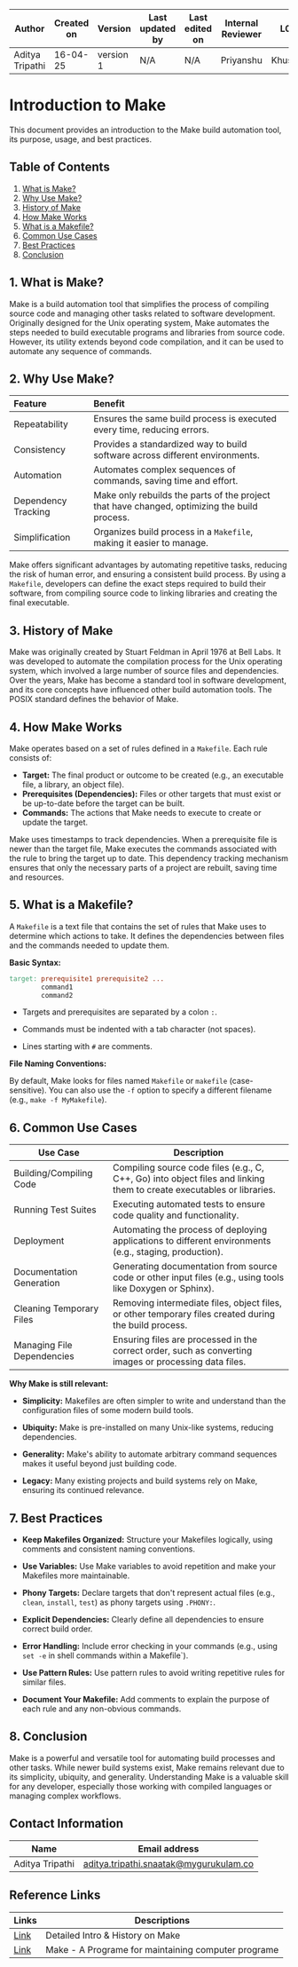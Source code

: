 | Author          | Created on | Version   | Last updated by | Last edited on | Internal Reviewer | L0  | L1  | L2  |
|-----------------|------------|-----------|------------------|----------------|--------------------|-----|-----|-----|
| Aditya Tripathi | 16-04-25   | version 1 | N/A              | N/A            | Priyanshu         | Khushi | Rishabh | Piyush |

# Introduction to Make

This document provides an introduction to the Make build automation tool, its purpose, usage, and best practices.

## Table of Contents

1.  [What is Make?](#-what-is-make)
2.  [Why Use Make?](#-why-use-make)
3.  [History of Make](#-history-of-make)
4.  [How Make Works](#how-make-works)
5.  [What is a Makefile?](#what-is-a-makefile)
6.  [Common Use Cases](#common-use-cases)
7.  [Best Practices](#best-practices)
8.  [Conclusion](#conclusion)

## 1. What is Make?

Make is a build automation tool that simplifies the process of compiling source code and managing other tasks related to software development.  Originally designed for the Unix operating system, Make automates the steps needed to build executable programs and libraries from source code.  However, its utility extends beyond code compilation, and it can be used to automate any sequence of commands.

## 2. Why Use Make?

| Feature         | Benefit                                                                                             |
| :-------------- | :-------------------------------------------------------------------------------------------------- |
| Repeatability    | Ensures the same build process is executed every time, reducing errors.                             |
| Consistency      | Provides a standardized way to build software across different environments.                        |
| Automation       | Automates complex sequences of commands, saving time and effort.                                     |
| Dependency Tracking | Make only rebuilds the parts of the project that have changed, optimizing the build process.       |
| Simplification   |  Organizes build process in a `Makefile`, making it easier to manage.                               |

Make offers significant advantages by automating repetitive tasks, reducing the risk of human error, and ensuring a consistent build process.  By using a `Makefile`, developers can define the exact steps required to build their software, from compiling source code to linking libraries and creating the final executable.

## 3. History of Make

Make was originally created by Stuart Feldman in April 1976 at Bell Labs.  It was developed to automate the compilation process for the Unix operating system, which involved a large number of source files and dependencies.  Over the years, Make has become a standard tool in software development, and its core concepts have influenced other build automation tools.  The POSIX standard defines the behavior of Make.

## 4. How Make Works

Make operates based on a set of rules defined in a `Makefile`. Each rule consists of:

* **Target:** The final product or outcome to be created (e.g., an executable file, a library, an object file).
* **Prerequisites (Dependencies):** Files or other targets that must exist or be up-to-date before the target can be built.
* **Commands:** The actions that Make needs to execute to create or update the target.

Make uses timestamps to track dependencies. When a prerequisite file is newer than the target file, Make executes the commands associated with the rule to bring the target up to date.  This dependency tracking mechanism ensures that only the necessary parts of a project are rebuilt, saving time and resources.

## 5. What is a Makefile?

A `Makefile` is a text file that contains the set of rules that Make uses to determine which actions to take.  It defines the dependencies between files and the commands needed to update them.

**Basic Syntax:**

```makefile
target: prerequisite1 prerequisite2 ...
        command1
        command2
```

* Targets and prerequisites are separated by a colon `:`.

* Commands must be indented with a tab character (not spaces).

* Lines starting with `#` are comments.

**File Naming Conventions:**

By default, Make looks for files named `Makefile` or `makefile` (case-sensitive). You can also use the `-f` option to specify a different filename (e.g., `make -f MyMakefile`).

## 6. Common Use Cases

| Use Case | Description | 
 | ----- | ----- | 
| Building/Compiling Code | Compiling source code files (e.g., C, C++, Go) into object files and linking them to create executables or libraries. | 
| Running Test Suites | Executing automated tests to ensure code quality and functionality. | 
| Deployment | Automating the process of deploying applications to different environments (e.g., staging, production). | 
| Documentation Generation | Generating documentation from source code or other input files (e.g., using tools like Doxygen or Sphinx). | 
| Cleaning Temporary Files | Removing intermediate files, object files, or other temporary files created during the build process. | 
| Managing File Dependencies | Ensuring files are processed in the correct order, such as converting images or processing data files. | 

**Why Make is still relevant:**

* **Simplicity:** Makefiles are often simpler to write and understand than the configuration files of some modern build tools.

* **Ubiquity:** Make is pre-installed on many Unix-like systems, reducing dependencies.

* **Generality:** Make's ability to automate arbitrary command sequences makes it useful beyond just building code.

* **Legacy:** Many existing projects and build systems rely on Make, ensuring its continued relevance.

## 7. Best Practices

* **Keep Makefiles Organized:** Structure your Makefiles logically, using comments and consistent naming conventions.

* **Use Variables:** Use Make variables to avoid repetition and make your Makefiles more maintainable.

* **Phony Targets:** Declare targets that don't represent actual files (e.g., `clean`, `install`, `test`) as phony targets using `.PHONY:`.

* **Explicit Dependencies:** Clearly define all dependencies to ensure correct build order.

* **Error Handling:** Include error checking in your commands (e.g., using `set -e` in shell commands within a Makefile`).

* **Use Pattern Rules:** Use pattern rules to avoid writing repetitive rules for similar files.

* **Document Your Makefile:** Add comments to explain the purpose of each rule and any non-obvious commands.

## 8. Conclusion

Make is a powerful and versatile tool for automating build processes and other tasks. While newer build systems exist, Make remains relevant due to its simplicity, ubiquity, and generality.  Understanding Make is a valuable skill for any developer, especially those working with compiled languages or managing complex workflows.

## Contact Information
| Name         | Email address          |
|--------------|------------------------|
| Aditya Tripathi          | aditya.tripathi.snaatak@mygurukulam.co     |

## Reference Links
| Links        | Descriptions         |
|--------------|------------------------|
|    [Link](https://en.wikipedia.org/wiki/Make_(software)) | Detailed Intro & History on Make |
[Link](http://www.catb.org/esr/writings/taoup/html/ch15s04.html)     |  Make - A Programe for maintaining computer programe   |
